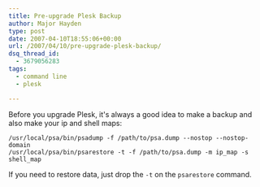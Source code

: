 ```yaml
---
title: Pre-upgrade Plesk Backup
author: Major Hayden
type: post
date: 2007-04-10T18:55:06+00:00
url: /2007/04/10/pre-upgrade-plesk-backup/
dsq_thread_id:
  - 3679056283
tags:
  - command line
  - plesk

---
```

Before you upgrade Plesk, it's always a good idea to make a backup and also make your ip and shell maps:

```
/usr/local/psa/bin/psadump -f /path/to/psa.dump --nostop --nostop-domain
/usr/local/psa/bin/psarestore -t -f /path/to/psa.dump -m ip_map -s shell_map
```

If you need to restore data, just drop the `-t` on the `psarestore` command.

